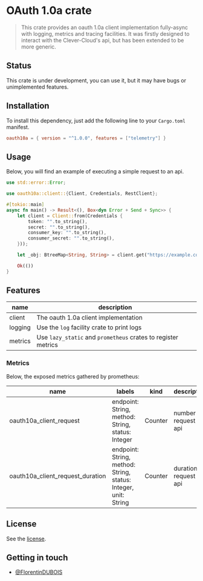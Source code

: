 # OAuth 1.0a crate

> This crate provides an oauth 1.0a client implementation fully-async with
> logging, metrics and tracing facilities. It was firstly designed to interact
> with the Clever-Cloud's api, but has been extended to be more generic.

## Status

This crate is under development, you can use it, but it may have bugs or unimplemented features.

## Installation

To install this dependency, just add the following line to your `Cargo.toml` manifest.

```toml
oauth10a = { version = "^1.0.0", features = ["telemetry"] }
```

## Usage

Below, you will find an example of executing a simple request to an api.

```rust
use std::error::Error;

use oauth10a::client::{Client, Credentials, RestClient};

#[tokio::main]
async fn main() -> Result<(), Box<dyn Error + Send + Sync>> {
    let client = Client::from(Credentials {
        token: "".to_string(),
        secret: "".to_string(),
        consumer_key: "".to_string(),
        consumer_secret: "".to_string(),
    }));

    let _obj: BtreeMap<String, String> = client.get("https://example.com/object.json").await?;

    Ok(())
}
```

## Features

| name      | description                                                   |
| --------- | ------------------------------------------------------------- |
| client    | The oauth 1.0a client implementation                          |
| logging   | Use the `log` facility crate to print logs                    |
| metrics   | Use `lazy_static` and `prometheus` crates to register metrics |

### Metrics

Below, the exposed metrics gathered by prometheus:

| name                             | labels                                                          | kind    | description                |
| -------------------------------- | --------------------------------------------------------------- | ------- | -------------------------- |
| oauth10a_client_request          | endpoint: String, method: String, status: Integer               | Counter | number of request on api   |
| oauth10a_client_request_duration | endpoint: String, method: String, status: Integer, unit: String | Counter | duration of request on api |

## License

See the [license](LICENSE).

## Getting in touch

- [@FlorentinDUBOIS](https://twitter.com/FlorentinDUBOIS)

